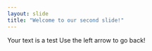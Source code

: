 ```yaml
---
layout: slide
title: "Welcome to our second slide!"
---
```

Your text is a test
Use the left arrow to go back!
